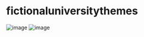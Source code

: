 # fictionaluniversitythemes
![image](https://user-images.githubusercontent.com/70790835/235308291-cb136f6e-1fc2-4d81-ba41-52558663905a.png)
![image](https://user-images.githubusercontent.com/70790835/235308283-8a0724f1-1a69-473f-b0ee-0c992d5c8038.png)
